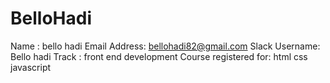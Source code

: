 # BelloHadi
Name : bello hadi 
Email Address: bellohadi82@gmail.com
Slack Username: Bello hadi
Track : front end development
Course registered for: html css javascript 
